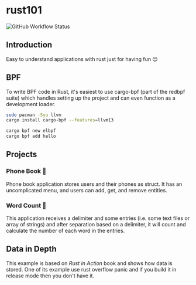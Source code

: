 # rust101

![GitHub Workflow Status](https://img.shields.io/github/workflow/status/1995parham/rust101/ci?label=ci&logo=github&style=flat-square)

## Introduction

Easy to understand applications with rust just for having fun :relieved:

## BPF

To write BPF code in Rust, it's easiest to use cargo-bpf (part of the redbpf suite)
which handles setting up the project and can even function as a development loader.

```sh
sudo pacman -Syu llvm
cargo install cargo-bpf --features=llvm13
```

```sh
cargo bpf new elbpf
cargo bpf add hello
```

## Projects

### Phone Book :iphone:

Phone book application stores users and their phones as struct. It has an uncomplicated menu, and users can add, get, and remove entities.

### Word Count 🔢

This application receives a delimiter and some entries (i.e. some text files or array of strings) and after separation based on a delimiter, it will count and calculate the number of each word in the entries.

## Data in Depth

This example is based on _Rust in Action_ book and shows how data is stored.
One of its example use rust overflow panic and if you build it in release mode then you don't have it.

